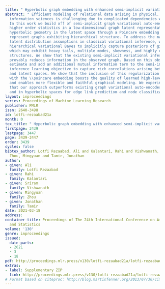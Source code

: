 ```yaml
---
title: " Hyperbolic graph embedding with enhanced semi-implicit variational inference. "
abstract: " Efficient modeling of relational data arising in physical, social, and
  information sciences is challenging due to complicated dependencies within the data.
  In this work we build off of semi-implicit graph variational auto-encoders to capture
  higher order statistics in a low-dimensional graph latent representation. We incorporate
  hyperbolic geometry in the latent space through a Poincare embedding to efficiently
  represent graphs exhibiting hierarchical structure. To address the naive posterior
  latent distribution assumptions in classical variational inference, we use semi-implicit
  hierarchical variational Bayes to implicitly capture posteriors of given graph data,
  which may exhibit heavy tails, multiple modes, skewness, and highly correlated latent
  structures. We show that the existing semi-implicit variational inference objective
  provably reduces information in the observed graph. Based on this observation, we
  estimate and add an additional mutual information term to the semi-implicit variational
  inference learning objective to capture rich correlations arising between the input
  and latent spaces. We show that the inclusion of this regularization term in conjunction
  with the \\poincare embedding boosts the quality of learned high-level representations
  and enables more flexible and faithful graphical modeling. We experimentally demonstrate
  that our approach outperforms existing graph variational auto-encoders both in Euclidean
  and in hyperbolic spaces for edge link prediction and node classification. "
layout: inproceedings
series: Proceedings of Machine Learning Research
publisher: PMLR
issn: 2640-3498
id: lotfi-rezaabad21a
month: 0
tex_title: " Hyperbolic graph embedding with enhanced semi-implicit variational inference. "
firstpage: 3439
lastpage: 3447
page: 3439-3447
order: 3439
cycles: false
bibtex_author: Lotfi Rezaabad, Ali and Kalantari, Rahi and Vishwanath, Sriram and
  Zhou, Mingyuan and Tamir, Jonathan
author:
- given: Ali
  family: Lotfi Rezaabad
- given: Rahi
  family: Kalantari
- given: Sriram
  family: Vishwanath
- given: Mingyuan
  family: Zhou
- given: Jonathan
  family: Tamir
date: 2021-03-18
address: 
container-title: Proceedings of The 24th International Conference on Artificial Intelligence
  and Statistics
volume: '130'
genre: inproceedings
issued:
  date-parts:
  - 2021
  - 3
  - 18
pdf: http://proceedings.mlr.press/v130/lotfi-rezaabad21a/lotfi-rezaabad21a.pdf
extras:
- label: Supplementary ZIP
  link: http://proceedings.mlr.press/v130/lotfi-rezaabad21a/lotfi-rezaabad21a-supp.zip
# Format based on citeproc: http://blog.martinfenner.org/2013/07/30/citeproc-yaml-for-bibliographies/
---
```

